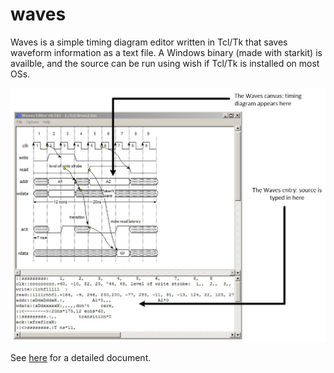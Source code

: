 # waves
Waves is a simple timing diagram editor written in Tcl/Tk that saves waveform information as a text file.
A Windows binary (made with starkit) is availble, and the source can be run using
wish if Tcl/Tk is installed on most OSs.

![Waves Example](docs/waves-1.jpg)

See [here](https://github.com/hacksterous/waves/blob/master/docs/Waves%20Timing%20Diagram%20Editor.pdf) for a detailed document.
